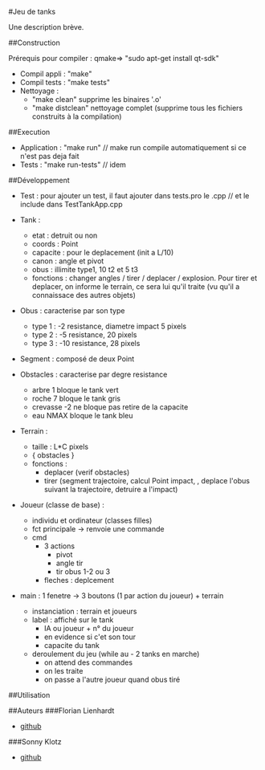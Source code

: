 #Jeu de tanks

Une description brève.

##Construction

Prérequis pour compiler : qmake=> "sudo apt-get install qt-sdk"

* Compil appli : "make"
* Compil tests : "make tests"
* Nettoyage :
	* "make clean" supprime les binaires '.o'
	* "make distclean" nettoyage complet (supprime tous les fichiers construits à la compilation)
	
##Execution

* Application : "make run" // make run compile automatiquement si ce n'est pas deja fait
* Tests : "make run-tests" // idem

##Développement

* Test : pour ajouter un test, il faut ajouter dans tests.pro le .cpp // et le include dans TestTankApp.cpp

* Tank : 
	* etat : detruit ou non
	* coords : Point
	* capacite : pour le deplacement (init a L/10)
	* canon : angle et pivot
	* obus : illimite type1, 10 t2 et 5 t3
	* fonctions :
	changer angles / tirer / deplacer / explosion.
	Pour tirer et deplacer, on informe le terrain,
	ce sera lui qu'il traite (vu qu'il a connaissace des
	autres objets)

* Obus : caracterise par son type
	* type 1 : -2 resistance,  diametre impact 5 pixels
	* type 2 : -5 resistance, 20 pixels
	* type 3 : -10 resistance, 28 pixels

* Segment : composé de deux Point

* Obstacles : caracterise par degre resistance
	* arbre 1 bloque le tank vert
	* roche 7 bloque le tank gris
	* crevasse -2 ne bloque pas retire de la capacite
	* eau NMAX bloque le tank bleu

* Terrain :
	* taille : L*C  pixels
	* { obstacles }
	* fonctions :
		* deplacer (verif obstacles)
		* tirer (segment trajectoire, calcul Point impact,
		 , deplace l'obus suivant la trajectoire, detruire a l'impact)

* Joueur (classe de base) :
	* individu et ordinateur (classes filles)
	* fct principale  -> renvoie une commande
	* cmd	
		* 3 actions
			* pivot
			* angle tir
			* tir obus 1-2 ou 3
		* fleches : deplcement

* main : 1 fenetre -> 3 boutons (1 par action du joueur) + terrain
	* instanciation : terrain et joueurs
	* label	: affiché sur le tank
		* IA ou joueur + n° du joueur
		* en evidence si c'et son tour
		* capacite du tank
	* deroulement du jeu (while au - 2 tanks en marche)
		* on attend des commandes
		* on les traite
		* on passe a l'autre joueur quand obus tiré

##Utilisation

##Auteurs
###Florian Lienhardt
* [github](https://github.com/FloLienhardt)

###Sonny Klotz
* [github](https://github.com/Sonny-Klotz)
